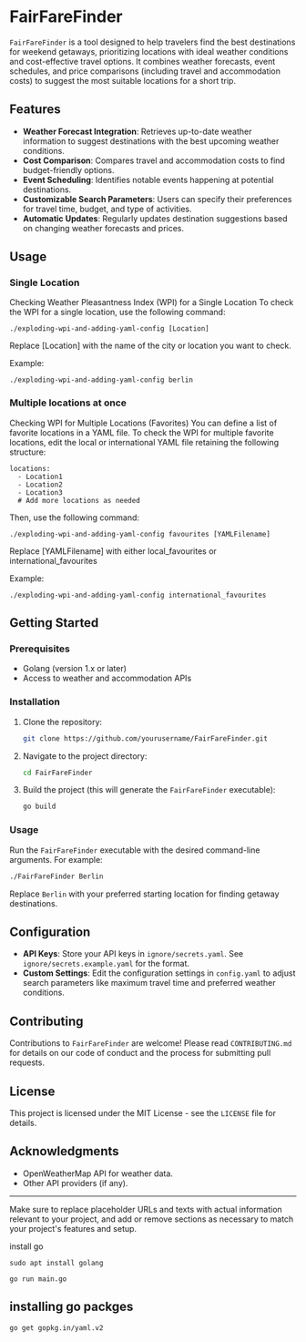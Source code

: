 
# FairFareFinder

`FairFareFinder` is a tool designed to help travelers find the best destinations for weekend getaways, prioritizing locations with ideal weather conditions and cost-effective travel options. It combines weather forecasts, event schedules, and price comparisons (including travel and accommodation costs) to suggest the most suitable locations for a short trip.

## Features

- **Weather Forecast Integration**: Retrieves up-to-date weather information to suggest destinations with the best upcoming weather conditions.
- **Cost Comparison**: Compares travel and accommodation costs to find budget-friendly options.
- **Event Scheduling**: Identifies notable events happening at potential destinations.
- **Customizable Search Parameters**: Users can specify their preferences for travel time, budget, and type of activities.
- **Automatic Updates**: Regularly updates destination suggestions based on changing weather forecasts and prices.

## Usage
### Single Location
Checking Weather Pleasantness Index (WPI) for a Single Location
To check the WPI for a single location, use the following command:
```
./exploding-wpi-and-adding-yaml-config [Location]
```
Replace [Location] with the name of the city or location you want to check.

Example:
```
./exploding-wpi-and-adding-yaml-config berlin
```
### Multiple locations at once
Checking WPI for Multiple Locations (Favorites)
You can define a list of favorite locations in a YAML file. To check the WPI for multiple favorite locations, edit the local or international YAML file retaining the following structure:

```
locations:
  - Location1
  - Location2
  - Location3
  # Add more locations as needed
```
Then, use the following command:

```
./exploding-wpi-and-adding-yaml-config favourites [YAMLFilename]
```
Replace [YAMLFilename] with either local_favourites or international_favourites

Example:
```
./exploding-wpi-and-adding-yaml-config international_favourites
```

## Getting Started

### Prerequisites

- Golang (version 1.x or later)
- Access to weather and accommodation APIs

### Installation

1. Clone the repository:
   ```sh
   git clone https://github.com/yourusername/FairFareFinder.git
   ```
2. Navigate to the project directory:
   ```sh
   cd FairFareFinder
   ```
3. Build the project (this will generate the `FairFareFinder` executable):
   ```sh
   go build
   ```

### Usage

Run the `FairFareFinder` executable with the desired command-line arguments. For example:

```sh
./FairFareFinder Berlin
```

Replace `Berlin` with your preferred starting location for finding getaway destinations.

## Configuration

- **API Keys**: Store your API keys in `ignore/secrets.yaml`. See `ignore/secrets.example.yaml` for the format.
- **Custom Settings**: Edit the configuration settings in `config.yaml` to adjust search parameters like maximum travel time and preferred weather conditions.

## Contributing

Contributions to `FairFareFinder` are welcome! Please read `CONTRIBUTING.md` for details on our code of conduct and the process for submitting pull requests.

## License

This project is licensed under the MIT License - see the `LICENSE` file for details.

## Acknowledgments

- OpenWeatherMap API for weather data.
- Other API providers (if any).

---

Make sure to replace placeholder URLs and texts with actual information relevant to your project, and add or remove sections as necessary to match your project's features and setup.

install go
```
sudo apt install golang
```

```
go run main.go
```


## installing go packges
```
go get gopkg.in/yaml.v2
```
